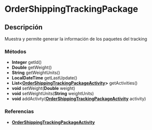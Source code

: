 # OrderShippingTrackingPackage

## Descripción

Muestra y permite generar la información de los paquetes del tracking

### Métodos

- **Integer** getId()
- **Double** getWeight()
- **String** getWeightUnits()
- **LocalDateTime** getLastUpdate()
- **List<[OrderShippingTrackingPackageActivity](OrderShippingTrackingPackageActivity.md)>** getActivities()
- **void** setWeight(**Double** weight)
- **void** setWeightUnits(**String** weightUnits)
- **void** addActivty(**[OrderShippingTrackingPackageActivity](OrderShippingTrackingPackageActivity.md)** activity)

### Referencias

- **[OrderShippingTrackingPackageActivity](OrderShippingTrackingPackageActivity.md)**
